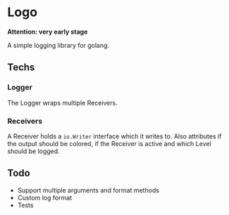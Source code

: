 # Logo
**Attention: very early stage**

A simple logging library for golang.

## Techs

### Logger
The Logger wraps multiple Receivers.

### Receivers
A Receiver holds a `io.Writer` interface which it writes to. Also attributes if the output should be colored, if the Receiver is active and which Level should be logged.

## Todo
- Support multiple arguments and format methods
- Custom log format
- Tests
